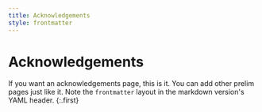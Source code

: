 ```yaml
---
title: Acknowledgements
style: frontmatter
---
```


# Acknowledgements

If you want an acknowledgements page, this is it. You can add other prelim pages just like it. Note the `frontmatter` layout in the markdown version's YAML header.
{:.first}
